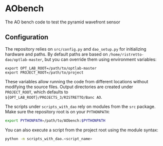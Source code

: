 # AObench
The AO bench code to test the pyramid wavefront sensor

## Configuration

The repository relies on `src/config.py` and `dao_setup.py` for initializing
hardware and paths. By default paths are based on `/home/ristretto-dao/optlab-master`,
but you can override them using environment variables:

```
export OPT_LAB_ROOT=/path/to/optlab-master
export PROJECT_ROOT=/path/to/project
```

These variables allow running the code from different locations without
modifying the source files. Output directories are created under
`PROJECT_ROOT`, which defaults to `${OPT_LAB_ROOT}/PROJECTS_3/RISTRETTO/Banc AO`.

The scripts under `scripts_with_dao` rely on modules from the `src` package. Make sure the repository root is on your `PYTHONPATH`:

```bash
export PYTHONPATH=/path/to/AObench:$PYTHONPATH
```

You can also execute a script from the project root using the module syntax:

```bash
python -m scripts_with_dao.<script_name>
```

